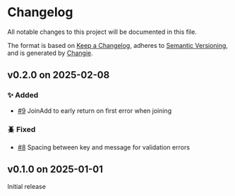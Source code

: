 # Changelog
All notable changes to this project will be documented in this file.

The format is based on [Keep a Changelog](https://keepachangelog.com/en/1.0.0/),
adheres to [Semantic Versioning](https://semver.org/spec/v2.0.0.html),
and is generated by [Changie](https://github.com/miniscruff/changie).

## v0.2.0 on 2025-02-08

### ✨ Added

* [#9](https://github.com/miniscruff/vaddy/issues/9) JoinAdd to early return on first error when joining

### 🪲 Fixed

* [#8](https://github.com/miniscruff/vaddy/issues/8) Spacing between key and message for validation errors

## v0.1.0 on 2025-01-01

Initial release

